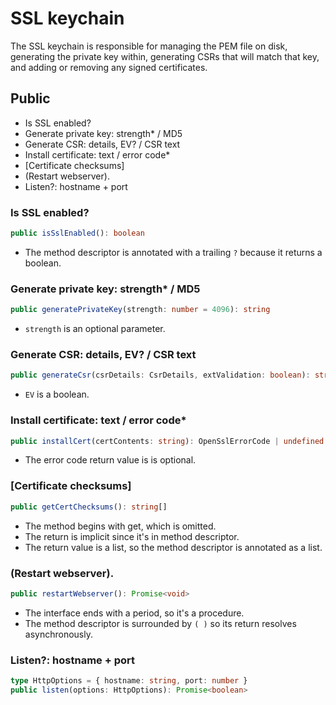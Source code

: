 # SSL keychain

The SSL keychain is responsible for managing the PEM file on disk, generating the private key within, generating CSRs that will match that key, and adding or removing any signed certificates.

## Public

- Is SSL enabled?
- Generate private key: strength* / MD5
- Generate CSR: details, EV? / CSR text
- Install certificate: text / error code*
- [Certificate checksums]
- (Restart webserver).
- Listen?: hostname + port

### Is SSL enabled?

```typescript
public isSslEnabled(): boolean
```

* The method descriptor is annotated with a trailing `?` because it returns a boolean.

### Generate private key: strength* / MD5

```typescript
public generatePrivateKey(strength: number = 4096): string
```

* `strength` is an optional parameter.

### Generate CSR: details, EV? / CSR text

```typescript
public generateCsr(csrDetails: CsrDetails, extValidation: boolean): string
```

* `EV` is a boolean.

### Install certificate: text / error code*

```typescript
public installCert(certContents: string): OpenSslErrorCode | undefined
```

* The error code return value is is optional.

### [Certificate checksums]

```typescript
public getCertChecksums(): string[]
```

* The method begins with get, which is omitted.
* The return is implicit since it's in method descriptor.
* The return value is a list, so the method descriptor is annotated as a list.

### (Restart webserver).

```typescript
public restartWebserver(): Promise<void>
```

* The interface ends with a period, so it's a procedure.
* The method descriptor is surrounded by `( )` so its return resolves asynchronously.

### Listen?: hostname + port

```typescript
type HttpOptions = { hostname: string, port: number }
public listen(options: HttpOptions): Promise<boolean>
```